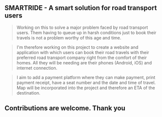 ## SMARTRIDE - A smart solution for road transport users

> Working on this to solve a major problem faced by road transport users. Them having to queue up in harsh conditions just to book their travels is not a problem worthy of this age and time.

> I'm therefore working on this project to create a website and application with which users can book their road travels with their preferred road transport company right from the comfort of their homes. All they will be needing are their phones (Android, iOS) and internet connection.

> I aim to add a payment platform where they can make payment, print payment receipt, have a seat number and the date and time of travel. Map will be incorporated into the project and therefore an ETA of the destination.

## Contributions are welcome. Thank you
